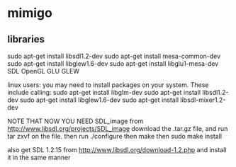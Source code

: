 mimigo
======


libraries
---------

sudo apt-get install libsdl1.2-dev
sudo apt-get install mesa-common-dev
sudo apt-get install libglew1.6-dev
sudo apt-get install libglu1-mesa-dev
SDL OpenGL GLU GLEW

linux users: you may need to install packages on your system. These include calling:
sudo apt-get install libglm-dev
sudo apt-get install libsdl1.2-dev
sudo apt-get install libglew1.6-dev
sudo apt-get install libsdl-mixer1.2-dev

NOTE THAT NOW YOU NEED SDL_image from http://www.libsdl.org/projects/SDL_image
download the .tar.gz file, and run tar zxvf on the file.
then run ./configure
then make
then sudo make install

also get SDL 1.2.15 from http://www.libsdl.org/download-1.2.php and install it in the same manner
